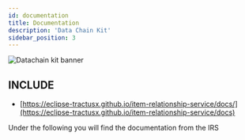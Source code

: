 ```yaml
---
id: documentation
title: Documentation
description: 'Data Chain Kit'
sidebar_position: 3
---
```


![Datachain kit banner](@site/static/img/kits/data-chain/data-chain-kit-logo.drawio.svg)

## INCLUDE

* [https://eclipse-tractusx.github.io/item-relationship-service/docs/](https://eclipse-tractusx.github.io/item-relationship-service/docs)

Under the following you will find the documentation from the IRS

